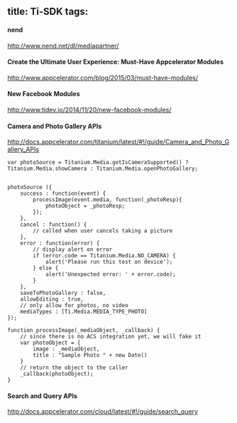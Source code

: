 title: Ti-SDK
tags:
---

#### nend

http://www.nend.net/dl/mediapartner/

#### Create the Ultimate User Experience: Must-Have Appcelerator Modules

http://www.appcelerator.com/blog/2015/03/must-have-modules/

#### New Facebook Modules

http://www.tidev.io/2014/11/20/new-facebook-modules/

#### Camera and Photo Gallery APIs

http://docs.appcelerator.com/titanium/latest/#!/guide/Camera_and_Photo_Gallery_APIs

~~~
var photoSource = Titanium.Media.getIsCameraSupported() ? Titanium.Media.showCamera : Titanium.Media.openPhotoGallery;


photoSource ({
    success : function(event) {
        processImage(event.media, function(_photoResp){
            photoObject = _photoResp;
        });
    },
    cancel : function() {
        // called when user cancels taking a picture
    },
    error : function(error) {
        // display alert on error
        if (error.code == Titanium.Media.NO_CAMERA) {
            alert('Please run this test on device');
        } else {
            alert('Unexpected error: ' + error.code);
        }
    },
    saveToPhotoGallery : false,
    allowEditing : true,
    // only allow for photos, no video
    mediaTypes : [Ti.Media.MEDIA_TYPE_PHOTO]
});

function processImage(_mediaObject, _callback) {
    // since there is no ACS integration yet, we will fake it
    var photoObject = {
        image : _mediaObject,
        title : "Sample Photo " + new Date()
    }
    // return the object to the caller
    _callback(photoObject);
}
~~~

#### Search and Query APIs

http://docs.appcelerator.com/cloud/latest/#!/guide/search_query

